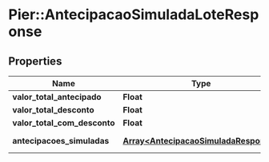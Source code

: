 # Pier::AntecipacaoSimuladaLoteResponse

## Properties
Name | Type | Description | Notes
------------ | ------------- | ------------- | -------------
**valor_total_antecipado** | **Float** | Valor total antecipado. | [optional] 
**valor_total_desconto** | **Float** | Valor total do desconto. | [optional] 
**valor_total_com_desconto** | **Float** | Valor total antecipado com o desconto. | [optional] 
**antecipacoes_simuladas** | [**Array&lt;AntecipacaoSimuladaResponse&gt;**](AntecipacaoSimuladaResponse.md) | Antecipa\u00C3\u00A7\u00C3\u00B5es Simuladas. | [optional] 


